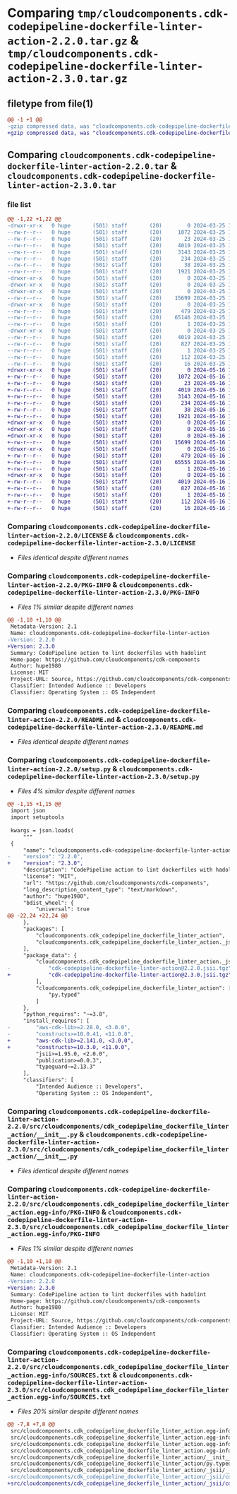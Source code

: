 # Comparing `tmp/cloudcomponents.cdk-codepipeline-dockerfile-linter-action-2.2.0.tar.gz` & `tmp/cloudcomponents.cdk-codepipeline-dockerfile-linter-action-2.3.0.tar.gz`

## filetype from file(1)

```diff
@@ -1 +1 @@
-gzip compressed data, was "cloudcomponents.cdk-codepipeline-dockerfile-linter-action-2.2.0.tar", last modified: Mon Mar 25 18:25:28 2024, max compression
+gzip compressed data, was "cloudcomponents.cdk-codepipeline-dockerfile-linter-action-2.3.0.tar", last modified: Thu May 16 19:28:14 2024, max compression
```

## Comparing `cloudcomponents.cdk-codepipeline-dockerfile-linter-action-2.2.0.tar` & `cloudcomponents.cdk-codepipeline-dockerfile-linter-action-2.3.0.tar`

### file list

```diff
@@ -1,22 +1,22 @@
-drwxr-xr-x   0 hupe       (501) staff       (20)        0 2024-03-25 18:25:28.225378 cloudcomponents.cdk-codepipeline-dockerfile-linter-action-2.2.0/
--rw-r--r--   0 hupe       (501) staff       (20)     1072 2024-03-25 18:25:23.000000 cloudcomponents.cdk-codepipeline-dockerfile-linter-action-2.2.0/LICENSE
--rw-r--r--   0 hupe       (501) staff       (20)       23 2024-03-25 18:25:23.000000 cloudcomponents.cdk-codepipeline-dockerfile-linter-action-2.2.0/MANIFEST.in
--rw-r--r--   0 hupe       (501) staff       (20)     4019 2024-03-25 18:25:28.224995 cloudcomponents.cdk-codepipeline-dockerfile-linter-action-2.2.0/PKG-INFO
--rw-r--r--   0 hupe       (501) staff       (20)     3143 2024-03-25 18:25:23.000000 cloudcomponents.cdk-codepipeline-dockerfile-linter-action-2.2.0/README.md
--rw-r--r--   0 hupe       (501) staff       (20)      234 2024-03-25 18:25:23.000000 cloudcomponents.cdk-codepipeline-dockerfile-linter-action-2.2.0/pyproject.toml
--rw-r--r--   0 hupe       (501) staff       (20)       38 2024-03-25 18:25:28.225453 cloudcomponents.cdk-codepipeline-dockerfile-linter-action-2.2.0/setup.cfg
--rw-r--r--   0 hupe       (501) staff       (20)     1921 2024-03-25 18:25:23.000000 cloudcomponents.cdk-codepipeline-dockerfile-linter-action-2.2.0/setup.py
-drwxr-xr-x   0 hupe       (501) staff       (20)        0 2024-03-25 18:25:28.217884 cloudcomponents.cdk-codepipeline-dockerfile-linter-action-2.2.0/src/
-drwxr-xr-x   0 hupe       (501) staff       (20)        0 2024-03-25 18:25:28.217977 cloudcomponents.cdk-codepipeline-dockerfile-linter-action-2.2.0/src/cloudcomponents/
-drwxr-xr-x   0 hupe       (501) staff       (20)        0 2024-03-25 18:25:28.223491 cloudcomponents.cdk-codepipeline-dockerfile-linter-action-2.2.0/src/cloudcomponents/cdk_codepipeline_dockerfile_linter_action/
--rw-r--r--   0 hupe       (501) staff       (20)    15699 2024-03-25 18:25:23.000000 cloudcomponents.cdk-codepipeline-dockerfile-linter-action-2.2.0/src/cloudcomponents/cdk_codepipeline_dockerfile_linter_action/__init__.py
-drwxr-xr-x   0 hupe       (501) staff       (20)        0 2024-03-25 18:25:28.223899 cloudcomponents.cdk-codepipeline-dockerfile-linter-action-2.2.0/src/cloudcomponents/cdk_codepipeline_dockerfile_linter_action/_jsii/
--rw-r--r--   0 hupe       (501) staff       (20)      479 2024-03-25 18:25:23.000000 cloudcomponents.cdk-codepipeline-dockerfile-linter-action-2.2.0/src/cloudcomponents/cdk_codepipeline_dockerfile_linter_action/_jsii/__init__.py
--rw-r--r--   0 hupe       (501) staff       (20)    65146 2024-03-25 18:25:23.000000 cloudcomponents.cdk-codepipeline-dockerfile-linter-action-2.2.0/src/cloudcomponents/cdk_codepipeline_dockerfile_linter_action/_jsii/cdk-codepipeline-dockerfile-linter-action@2.2.0.jsii.tgz
--rw-r--r--   0 hupe       (501) staff       (20)        1 2024-03-25 18:25:23.000000 cloudcomponents.cdk-codepipeline-dockerfile-linter-action-2.2.0/src/cloudcomponents/cdk_codepipeline_dockerfile_linter_action/py.typed
-drwxr-xr-x   0 hupe       (501) staff       (20)        0 2024-03-25 18:25:28.222752 cloudcomponents.cdk-codepipeline-dockerfile-linter-action-2.2.0/src/cloudcomponents.cdk_codepipeline_dockerfile_linter_action.egg-info/
--rw-r--r--   0 hupe       (501) staff       (20)     4019 2024-03-25 18:25:28.000000 cloudcomponents.cdk-codepipeline-dockerfile-linter-action-2.2.0/src/cloudcomponents.cdk_codepipeline_dockerfile_linter_action.egg-info/PKG-INFO
--rw-r--r--   0 hupe       (501) staff       (20)      827 2024-03-25 18:25:28.000000 cloudcomponents.cdk-codepipeline-dockerfile-linter-action-2.2.0/src/cloudcomponents.cdk_codepipeline_dockerfile_linter_action.egg-info/SOURCES.txt
--rw-r--r--   0 hupe       (501) staff       (20)        1 2024-03-25 18:25:28.000000 cloudcomponents.cdk-codepipeline-dockerfile-linter-action-2.2.0/src/cloudcomponents.cdk_codepipeline_dockerfile_linter_action.egg-info/dependency_links.txt
--rw-r--r--   0 hupe       (501) staff       (20)      112 2024-03-25 18:25:28.000000 cloudcomponents.cdk-codepipeline-dockerfile-linter-action-2.2.0/src/cloudcomponents.cdk_codepipeline_dockerfile_linter_action.egg-info/requires.txt
--rw-r--r--   0 hupe       (501) staff       (20)       16 2024-03-25 18:25:28.000000 cloudcomponents.cdk-codepipeline-dockerfile-linter-action-2.2.0/src/cloudcomponents.cdk_codepipeline_dockerfile_linter_action.egg-info/top_level.txt
+drwxr-xr-x   0 hupe       (501) staff       (20)        0 2024-05-16 19:28:14.321227 cloudcomponents.cdk-codepipeline-dockerfile-linter-action-2.3.0/
+-rw-r--r--   0 hupe       (501) staff       (20)     1072 2024-05-16 19:28:09.000000 cloudcomponents.cdk-codepipeline-dockerfile-linter-action-2.3.0/LICENSE
+-rw-r--r--   0 hupe       (501) staff       (20)       23 2024-05-16 19:28:09.000000 cloudcomponents.cdk-codepipeline-dockerfile-linter-action-2.3.0/MANIFEST.in
+-rw-r--r--   0 hupe       (501) staff       (20)     4019 2024-05-16 19:28:14.320921 cloudcomponents.cdk-codepipeline-dockerfile-linter-action-2.3.0/PKG-INFO
+-rw-r--r--   0 hupe       (501) staff       (20)     3143 2024-05-16 19:28:09.000000 cloudcomponents.cdk-codepipeline-dockerfile-linter-action-2.3.0/README.md
+-rw-r--r--   0 hupe       (501) staff       (20)      234 2024-05-16 19:28:09.000000 cloudcomponents.cdk-codepipeline-dockerfile-linter-action-2.3.0/pyproject.toml
+-rw-r--r--   0 hupe       (501) staff       (20)       38 2024-05-16 19:28:14.321274 cloudcomponents.cdk-codepipeline-dockerfile-linter-action-2.3.0/setup.cfg
+-rw-r--r--   0 hupe       (501) staff       (20)     1921 2024-05-16 19:28:09.000000 cloudcomponents.cdk-codepipeline-dockerfile-linter-action-2.3.0/setup.py
+drwxr-xr-x   0 hupe       (501) staff       (20)        0 2024-05-16 19:28:14.317972 cloudcomponents.cdk-codepipeline-dockerfile-linter-action-2.3.0/src/
+drwxr-xr-x   0 hupe       (501) staff       (20)        0 2024-05-16 19:28:14.318043 cloudcomponents.cdk-codepipeline-dockerfile-linter-action-2.3.0/src/cloudcomponents/
+drwxr-xr-x   0 hupe       (501) staff       (20)        0 2024-05-16 19:28:14.320210 cloudcomponents.cdk-codepipeline-dockerfile-linter-action-2.3.0/src/cloudcomponents/cdk_codepipeline_dockerfile_linter_action/
+-rw-r--r--   0 hupe       (501) staff       (20)    15699 2024-05-16 19:28:09.000000 cloudcomponents.cdk-codepipeline-dockerfile-linter-action-2.3.0/src/cloudcomponents/cdk_codepipeline_dockerfile_linter_action/__init__.py
+drwxr-xr-x   0 hupe       (501) staff       (20)        0 2024-05-16 19:28:14.320568 cloudcomponents.cdk-codepipeline-dockerfile-linter-action-2.3.0/src/cloudcomponents/cdk_codepipeline_dockerfile_linter_action/_jsii/
+-rw-r--r--   0 hupe       (501) staff       (20)      479 2024-05-16 19:28:09.000000 cloudcomponents.cdk-codepipeline-dockerfile-linter-action-2.3.0/src/cloudcomponents/cdk_codepipeline_dockerfile_linter_action/_jsii/__init__.py
+-rw-r--r--   0 hupe       (501) staff       (20)    65555 2024-05-16 19:28:09.000000 cloudcomponents.cdk-codepipeline-dockerfile-linter-action-2.3.0/src/cloudcomponents/cdk_codepipeline_dockerfile_linter_action/_jsii/cdk-codepipeline-dockerfile-linter-action@2.3.0.jsii.tgz
+-rw-r--r--   0 hupe       (501) staff       (20)        1 2024-05-16 19:28:09.000000 cloudcomponents.cdk-codepipeline-dockerfile-linter-action-2.3.0/src/cloudcomponents/cdk_codepipeline_dockerfile_linter_action/py.typed
+drwxr-xr-x   0 hupe       (501) staff       (20)        0 2024-05-16 19:28:14.319843 cloudcomponents.cdk-codepipeline-dockerfile-linter-action-2.3.0/src/cloudcomponents.cdk_codepipeline_dockerfile_linter_action.egg-info/
+-rw-r--r--   0 hupe       (501) staff       (20)     4019 2024-05-16 19:28:14.000000 cloudcomponents.cdk-codepipeline-dockerfile-linter-action-2.3.0/src/cloudcomponents.cdk_codepipeline_dockerfile_linter_action.egg-info/PKG-INFO
+-rw-r--r--   0 hupe       (501) staff       (20)      827 2024-05-16 19:28:14.000000 cloudcomponents.cdk-codepipeline-dockerfile-linter-action-2.3.0/src/cloudcomponents.cdk_codepipeline_dockerfile_linter_action.egg-info/SOURCES.txt
+-rw-r--r--   0 hupe       (501) staff       (20)        1 2024-05-16 19:28:14.000000 cloudcomponents.cdk-codepipeline-dockerfile-linter-action-2.3.0/src/cloudcomponents.cdk_codepipeline_dockerfile_linter_action.egg-info/dependency_links.txt
+-rw-r--r--   0 hupe       (501) staff       (20)      112 2024-05-16 19:28:14.000000 cloudcomponents.cdk-codepipeline-dockerfile-linter-action-2.3.0/src/cloudcomponents.cdk_codepipeline_dockerfile_linter_action.egg-info/requires.txt
+-rw-r--r--   0 hupe       (501) staff       (20)       16 2024-05-16 19:28:14.000000 cloudcomponents.cdk-codepipeline-dockerfile-linter-action-2.3.0/src/cloudcomponents.cdk_codepipeline_dockerfile_linter_action.egg-info/top_level.txt
```

### Comparing `cloudcomponents.cdk-codepipeline-dockerfile-linter-action-2.2.0/LICENSE` & `cloudcomponents.cdk-codepipeline-dockerfile-linter-action-2.3.0/LICENSE`

 * *Files identical despite different names*

### Comparing `cloudcomponents.cdk-codepipeline-dockerfile-linter-action-2.2.0/PKG-INFO` & `cloudcomponents.cdk-codepipeline-dockerfile-linter-action-2.3.0/PKG-INFO`

 * *Files 1% similar despite different names*

```diff
@@ -1,10 +1,10 @@
 Metadata-Version: 2.1
 Name: cloudcomponents.cdk-codepipeline-dockerfile-linter-action
-Version: 2.2.0
+Version: 2.3.0
 Summary: CodePipeline action to lint dockerfiles with hadolint
 Home-page: https://github.com/cloudcomponents/cdk-components
 Author: hupe1980
 License: MIT
 Project-URL: Source, https://github.com/cloudcomponents/cdk-components.git
 Classifier: Intended Audience :: Developers
 Classifier: Operating System :: OS Independent
```

### Comparing `cloudcomponents.cdk-codepipeline-dockerfile-linter-action-2.2.0/README.md` & `cloudcomponents.cdk-codepipeline-dockerfile-linter-action-2.3.0/README.md`

 * *Files identical despite different names*

### Comparing `cloudcomponents.cdk-codepipeline-dockerfile-linter-action-2.2.0/setup.py` & `cloudcomponents.cdk-codepipeline-dockerfile-linter-action-2.3.0/setup.py`

 * *Files 4% similar despite different names*

```diff
@@ -1,15 +1,15 @@
 import json
 import setuptools
 
 kwargs = json.loads(
     """
 {
     "name": "cloudcomponents.cdk-codepipeline-dockerfile-linter-action",
-    "version": "2.2.0",
+    "version": "2.3.0",
     "description": "CodePipeline action to lint dockerfiles with hadolint",
     "license": "MIT",
     "url": "https://github.com/cloudcomponents/cdk-components",
     "long_description_content_type": "text/markdown",
     "author": "hupe1980",
     "bdist_wheel": {
         "universal": true
@@ -22,24 +22,24 @@
     },
     "packages": [
         "cloudcomponents.cdk_codepipeline_dockerfile_linter_action",
         "cloudcomponents.cdk_codepipeline_dockerfile_linter_action._jsii"
     ],
     "package_data": {
         "cloudcomponents.cdk_codepipeline_dockerfile_linter_action._jsii": [
-            "cdk-codepipeline-dockerfile-linter-action@2.2.0.jsii.tgz"
+            "cdk-codepipeline-dockerfile-linter-action@2.3.0.jsii.tgz"
         ],
         "cloudcomponents.cdk_codepipeline_dockerfile_linter_action": [
             "py.typed"
         ]
     },
     "python_requires": "~=3.8",
     "install_requires": [
-        "aws-cdk-lib>=2.28.0, <3.0.0",
-        "constructs>=10.0.41, <11.0.0",
+        "aws-cdk-lib>=2.141.0, <3.0.0",
+        "constructs>=10.3.0, <11.0.0",
         "jsii>=1.95.0, <2.0.0",
         "publication>=0.0.3",
         "typeguard~=2.13.3"
     ],
     "classifiers": [
         "Intended Audience :: Developers",
         "Operating System :: OS Independent",
```

### Comparing `cloudcomponents.cdk-codepipeline-dockerfile-linter-action-2.2.0/src/cloudcomponents/cdk_codepipeline_dockerfile_linter_action/__init__.py` & `cloudcomponents.cdk-codepipeline-dockerfile-linter-action-2.3.0/src/cloudcomponents/cdk_codepipeline_dockerfile_linter_action/__init__.py`

 * *Files identical despite different names*

### Comparing `cloudcomponents.cdk-codepipeline-dockerfile-linter-action-2.2.0/src/cloudcomponents.cdk_codepipeline_dockerfile_linter_action.egg-info/PKG-INFO` & `cloudcomponents.cdk-codepipeline-dockerfile-linter-action-2.3.0/src/cloudcomponents.cdk_codepipeline_dockerfile_linter_action.egg-info/PKG-INFO`

 * *Files 1% similar despite different names*

```diff
@@ -1,10 +1,10 @@
 Metadata-Version: 2.1
 Name: cloudcomponents.cdk-codepipeline-dockerfile-linter-action
-Version: 2.2.0
+Version: 2.3.0
 Summary: CodePipeline action to lint dockerfiles with hadolint
 Home-page: https://github.com/cloudcomponents/cdk-components
 Author: hupe1980
 License: MIT
 Project-URL: Source, https://github.com/cloudcomponents/cdk-components.git
 Classifier: Intended Audience :: Developers
 Classifier: Operating System :: OS Independent
```

### Comparing `cloudcomponents.cdk-codepipeline-dockerfile-linter-action-2.2.0/src/cloudcomponents.cdk_codepipeline_dockerfile_linter_action.egg-info/SOURCES.txt` & `cloudcomponents.cdk-codepipeline-dockerfile-linter-action-2.3.0/src/cloudcomponents.cdk_codepipeline_dockerfile_linter_action.egg-info/SOURCES.txt`

 * *Files 20% similar despite different names*

```diff
@@ -7,8 +7,8 @@
 src/cloudcomponents.cdk_codepipeline_dockerfile_linter_action.egg-info/SOURCES.txt
 src/cloudcomponents.cdk_codepipeline_dockerfile_linter_action.egg-info/dependency_links.txt
 src/cloudcomponents.cdk_codepipeline_dockerfile_linter_action.egg-info/requires.txt
 src/cloudcomponents.cdk_codepipeline_dockerfile_linter_action.egg-info/top_level.txt
 src/cloudcomponents/cdk_codepipeline_dockerfile_linter_action/__init__.py
 src/cloudcomponents/cdk_codepipeline_dockerfile_linter_action/py.typed
 src/cloudcomponents/cdk_codepipeline_dockerfile_linter_action/_jsii/__init__.py
-src/cloudcomponents/cdk_codepipeline_dockerfile_linter_action/_jsii/cdk-codepipeline-dockerfile-linter-action@2.2.0.jsii.tgz
+src/cloudcomponents/cdk_codepipeline_dockerfile_linter_action/_jsii/cdk-codepipeline-dockerfile-linter-action@2.3.0.jsii.tgz
```

